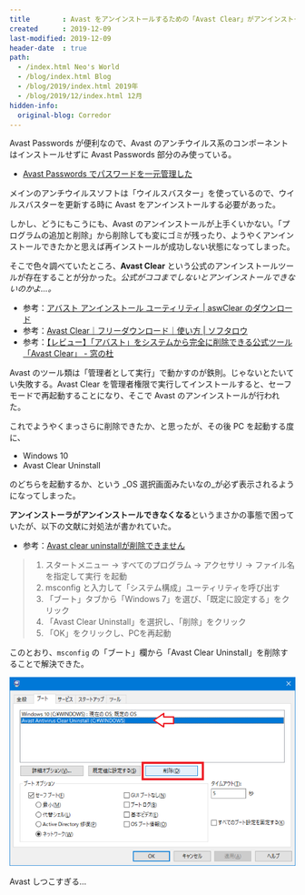 ```yaml
---
title        : Avast をアンインストールするための「Avast Clear」がアンインストールできなくて苦戦した
created      : 2019-12-09
last-modified: 2019-12-09
header-date  : true
path:
  - /index.html Neo's World
  - /blog/index.html Blog
  - /blog/2019/index.html 2019年
  - /blog/2019/12/index.html 12月
hidden-info:
  original-blog: Corredor
---
```


Avast Passwords が便利なので、Avast のアンチウイルス系のコンポーネントはインストールせずに Avast Passwords 部分のみ使っている。

- [Avast Passwords でパスワードを一元管理した](/blog/2018/05/17-01.html)

メインのアンチウイルスソフトは「ウイルスバスター」を使っているので、ウイルスバスターを更新する時に Avast をアンインストールする必要があった。

しかし、どうにもこうにも、Avast のアンインストールが上手くいかない。「プログラムの追加と削除」から削除しても変にゴミが残ったり、ようやくアンインストールできたかと思えば再インストールが成功しない状態になってしまった。

そこで色々調べていたところ、**Avast Clear** という公式のアンインストールツールが存在することが分かった。_公式がココまでしないとアンインストールできないのかよ…。_

- 参考：[アバスト アンインストール ユーティリティ | aswClear のダウンロード](https://www.avast.co.jp/uninstall-utility)
- 参考：[Avast Clear｜フリーダウンロード｜使い方 | ソフタロウ](https://softaro.net/avast-clear/)
- 参考：[【レビュー】「アバスト」をシステムから完全に削除できる公式ツール「Avast Clear」 - 窓の杜](https://forest.watch.impress.co.jp/docs/review/731258.html)

Avast のツール類は「管理者として実行」で動かすのが鉄則。じゃないとたいてい失敗する。Avast Clear を管理者権限で実行してインストールすると、セーフモードで再起動することになり、そこで Avast のアンインストールが行われた。

これでようやくまっさらに削除できたか、と思ったが、その後 PC を起動する度に、

- Windows 10
- Avast Clear Uninstall

のどちらを起動するか、という _OS 選択画面みたいなの_が必ず表示されるようになってしまった。

**アンインストーラがアンインストールできなくなる**というまさかの事態で困っていたが、以下の文献に対処法が書かれていた。

- 参考：[Avast clear uninstallが削除できません](https://forum.avast.com/index.php?topic=198891.0)

> 1. スタートメニュー -> すべてのプログラム -> アクセサリ -> ファイル名を指定して実行 を起動
> 2. msconfig と入力して「システム構成」ユーティリティを呼び出す
> 3. 「ブート」タブから「Windows 7」を選び、「既定に設定する」をクリック
> 4. 「Avast Clear Uninstall」を選択し、「削除」をクリック
> 5. 「OK」をクリックし、PCを再起動

このとおり、`msconfig` の「ブート」欄から「Avast Clear Uninstall」を削除することで解決できた。

![ブートから消す](09-02-01.png)

Avast しつこすぎる…
